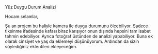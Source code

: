Yüz Duygu Durum Analizi

Hocam selamlar,

Şu an projem bu haliyle kamera ile duygu durumunu ölçebiliyor. 
Sadece tiksinme ifadesinde kafası biraz karışıyor onun dışında hepsini tam isabet tahmin edebiliyor. 
Ayrıca fotoğraf üstünden de analizi yapabiliyor. 
Buna ek olarak cinsiyet ve yaş da eklemeyi düşünüyorum. 
Ardından da sizin söylediğiniz eklentileri ekleyeceğim.
